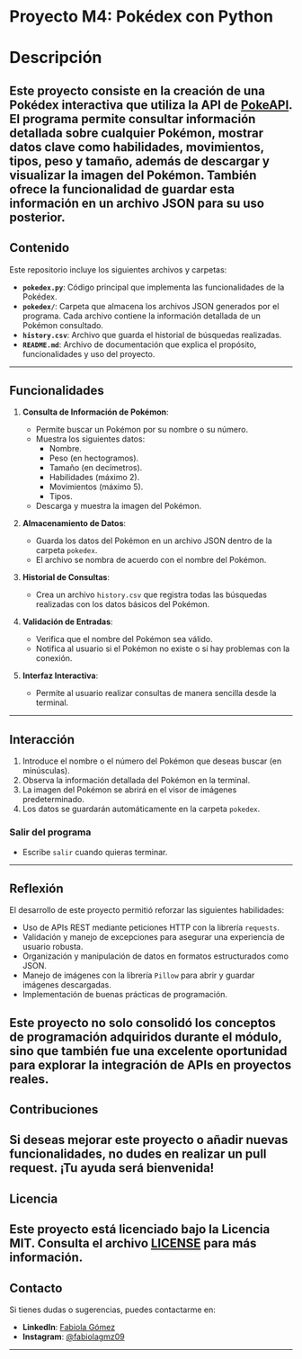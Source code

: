 # **Proyecto M4: Pokédex con Python**

# **Descripción**
Este proyecto consiste en la creación de una Pokédex interactiva que utiliza la API de [PokeAPI](https://pokeapi.co/). El programa permite consultar información detallada sobre cualquier Pokémon, mostrar datos clave como habilidades, movimientos, tipos, peso y tamaño, además de descargar y visualizar la imagen del Pokémon. También ofrece la funcionalidad de guardar esta información en un archivo JSON para su uso posterior.
---

## **Contenido**
Este repositorio incluye los siguientes archivos y carpetas:
- **`pokedex.py`**: Código principal que implementa las funcionalidades de la Pokédex.
- **`pokedex/`**: Carpeta que almacena los archivos JSON generados por el programa. Cada archivo contiene la información detallada de un Pokémon consultado.
- **`history.csv`**: Archivo que guarda el historial de búsquedas realizadas.
- **`README.md`**: Archivo de documentación que explica el propósito, funcionalidades y uso del proyecto.
- ---

## **Funcionalidades**
1. **Consulta de Información de Pokémon**:
   - Permite buscar un Pokémon por su nombre o su número.
   - Muestra los siguientes datos:
     - Nombre.
     - Peso (en hectogramos).
     - Tamaño (en decímetros).
     - Habilidades (máximo 2).
     - Movimientos (máximo 5).
     - Tipos.
   - Descarga y muestra la imagen del Pokémon.

2. **Almacenamiento de Datos**:
   - Guarda los datos del Pokémon en un archivo JSON dentro de la carpeta `pokedex`.
   - El archivo se nombra de acuerdo con el nombre del Pokémon.

3. **Historial de Consultas**:
   - Crea un archivo `history.csv` que registra todas las búsquedas realizadas con los datos básicos del Pokémon.

4. **Validación de Entradas**:
   - Verifica que el nombre del Pokémon sea válido.
   - Notifica al usuario si el Pokémon no existe o si hay problemas con la conexión.

5. **Interfaz Interactiva**:
   - Permite al usuario realizar consultas de manera sencilla desde la terminal.

---

## **Interacción**
1. Introduce el nombre o el número del Pokémon que deseas buscar (en minúsculas).
2. Observa la información detallada del Pokémon en la terminal.
3. La imagen del Pokémon se abrirá en el visor de imágenes predeterminado.
4. Los datos se guardarán automáticamente en la carpeta `pokedex`.

### **Salir del programa**
- Escribe `salir` cuando quieras terminar.

---

## **Reflexión**
El desarrollo de este proyecto permitió reforzar las siguientes habilidades:
- Uso de APIs REST mediante peticiones HTTP con la librería `requests`.
- Validación y manejo de excepciones para asegurar una experiencia de usuario robusta.
- Organización y manipulación de datos en formatos estructurados como JSON.
- Manejo de imágenes con la librería `Pillow` para abrir y guardar imágenes descargadas.
- Implementación de buenas prácticas de programación.

Este proyecto no solo consolidó los conceptos de programación adquiridos durante el módulo, sino que también fue una excelente oportunidad para explorar la integración de APIs en proyectos reales.
---

## **Contribuciones**
Si deseas mejorar este proyecto o añadir nuevas funcionalidades, no dudes en realizar un **pull request**. ¡Tu ayuda será bienvenida!
---

## **Licencia**
Este proyecto está licenciado bajo la Licencia MIT. Consulta el archivo [LICENSE](LICENSE) para más información.
---

## **Contacto**
Si tienes dudas o sugerencias, puedes contactarme en:
- **LinkedIn**: [Fabiola Gómez](https://www.linkedin.com/in/fabiola-gomez-576784269)
- **Instagram**: [@fabiolagmz09](https://www.instagram.com/fabiolagmz09/)
---
